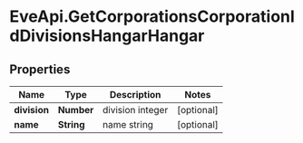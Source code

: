 # EveApi.GetCorporationsCorporationIdDivisionsHangarHangar

## Properties
Name | Type | Description | Notes
------------ | ------------- | ------------- | -------------
**division** | **Number** | division integer | [optional] 
**name** | **String** | name string | [optional] 



